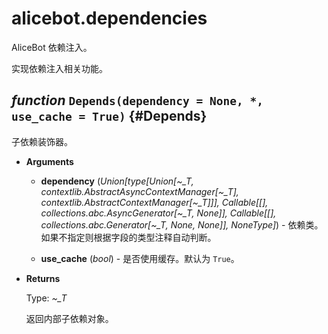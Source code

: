# alicebot.dependencies

AliceBot 依赖注入。

实现依赖注入相关功能。

## _function_ `Depends(dependency = None, *, use_cache = True)` {#Depends}

子依赖装饰器。

- **Arguments**

  - **dependency** (_Union\[type\[Union\[~\_T, contextlib.AbstractAsyncContextManager\[~\_T\], contextlib.AbstractContextManager\[~\_T\]\]\], Callable\[\[\], collections.abc.AsyncGenerator\[~\_T, None\]\], Callable\[\[\], collections.abc.Generator\[~\_T, None, None\]\], NoneType\]_) - 依赖类。如果不指定则根据字段的类型注释自动判断。

  - **use\_cache** (_bool_) - 是否使用缓存。默认为 `True`。

- **Returns**

  Type: _~\_T_

  返回内部子依赖对象。
